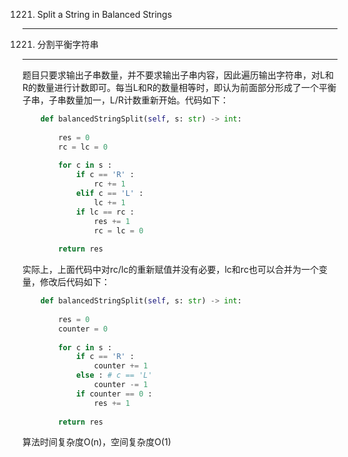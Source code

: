 1221. Split a String in Balanced Strings
-----------------------------------------
1221. 分割平衡字符串
-----------------------------------------

题目只要求输出子串数量，并不要求输出子串内容，因此遍历输出字符串，对L和R的数量进行计数即可。每当L和R的数量相等时，即认为前面部分形成了一个平衡子串，子串数量加一，L/R计数重新开始。代码如下：
```python
    def balancedStringSplit(self, s: str) -> int:
        
        res = 0
        rc = lc = 0
        
        for c in s :
            if c == 'R' :
                rc += 1
            elif c == 'L' :
                lc += 1
            if lc == rc :
                res += 1
                rc = lc = 0
        
        return res
```
实际上，上面代码中对rc/lc的重新赋值并没有必要，lc和rc也可以合并为一个变量，修改后代码如下：
```python
    def balancedStringSplit(self, s: str) -> int:
        
        res = 0
        counter = 0
        
        for c in s :
            if c == 'R' :
                counter += 1
            else : # c == 'L'
                counter -= 1
            if counter == 0 :
                res += 1
        
        return res
```
算法时间复杂度O(n)，空间复杂度O(1)